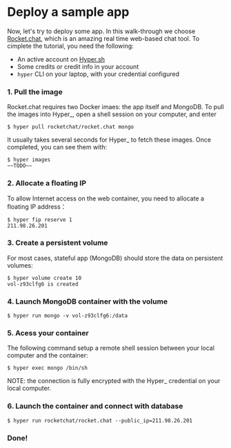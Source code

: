 # Deploy a sample app

Now, let's try to deploy some app. In this walk-through we choose [Rocket.chat](https://rocket.chat/), which is an amazing real time web-based chat tool. To cimplete the tutorial, you need the following:

- An active account on [Hyper.sh](hyper.sh)
- Some credits or credit info in your account
- `hyper` CLI on your laptop, with your credential configured

### 1. Pull the image

Rocket.chat requires two Docker imaes: the app itself and MongoDB. To pull the images into Hyper_, open a shell session on your computer, and enter

	$ hyper pull rocketchat/rocket.chat mongo

It usually takes several seconds for Hyper_ to fetch these images. Once completed, you can see them with:

	$ hyper images
	~~TODO~~

### 2. Allocate a floating IP 

To allow Internet access on the web container, you need to allocate a floating IP address：

	$ hyper fip reserve 1
	211.98.26.201

### 3. Create a persistent volume 

For most cases, stateful app (MongoDB) should store the data on persistent volumes:

	$ hyper volume create 10
	vol-z93clfg6 is created
	
### 4. Launch MongoDB container with the volume

	$ hyper run mongo -v vol-z93clfg6:/data

### 5. Acess your container

The following command setup a remote shell session between your local computer and the container:

	$ hyper exec mongo /bin/sh

NOTE: the connection is fully encrypted with the Hyper_ credential on your local computer.

### 6. Launch the container and connect with database

	$ hyper run rocketchat/rocket.chat --public_ip=211.98.26.201

### Done!

